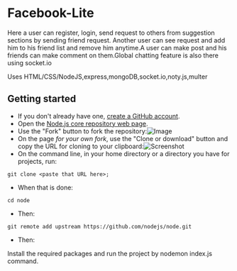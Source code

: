 # Facebook-Lite
Here a user can register, login, send request to others from suggestion sections by sending friend request. Another user can see request and add him to his friend list and remove him anytime.A user can make post and his friends can make comment on them.Global chatting feature is also there using socket.io 

Uses HTML/CSS/NodeJS,express,mongoDB,socket.io,noty.js,multer

## Getting started

- If you don't already have one, [create a GitHub account](https://github.com/join).
- Open the [Node.js core repository web page](https://github.com/nodejs/node).
- Use the "Fork" button to fork the repository:![Image](http://nodetodo.org/getting-started/zfork.png)
- On the page _for your own fork_, use the "Clone or download" button and copy the URL for cloning to your clipboard:![Screenshot](http://nodetodo.org/getting-started/zclone.png)
- On the command line, in your home directory or a directory you have for projects, run:

```console
git clone <paste that URL here>;
```

- When that is done:

```console
cd node
```

- Then:

```console
git remote add upstream https://github.com/nodejs/node.git
```

- Then:

Install the required packages and run the project by nodemon index.js command.
